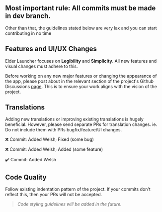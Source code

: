 ## Most important rule: All commits must be made in **dev** branch.
Other than that, the guidelines stated below are very lax and you can start contributing in no time

## Features and UI/UX Changes
Elder Launcher focuses on **Legibility** and **Simplicity**. All new features and visual changes must adhere to this.

Before working on any new major features or changing the appearance of the app, please post about in the relevant section of the project's Github Discussions [page](https://github.com/itsarjunsinh/elder_launcher/discussions). This is to ensure your work aligns with the vision of the project.

## Translations
Adding new translations or improving existing translations is hugely beneficial. However, please send separate PRs for translation changes.
ie. Do not include them with PRs bugfix/feature/UI changes.

❌ Commit: Added Welsh; Fixed (some bug)

❌ Commit: Added Welsh; Added (some feature)

✔️ Commit: Added Welsh

## Code Quality
Follow existing indentation pattern of the project. If your commits don't reflect this, then your PRs will not be accepted.

> *Code styling guidelines will be added in the future.*
